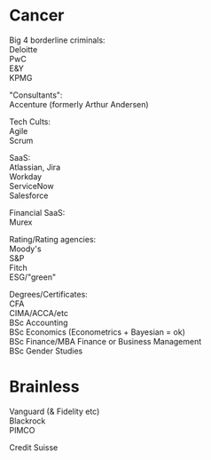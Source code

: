 # Cancer
Big 4 borderline criminals: <br>
Deloitte<br>
PwC<br>
E&Y <br>
KPMG <br>

"Consultants":<br>
Accenture (formerly Arthur Andersen)<br>

Tech Cults: <br>
Agile <br>
Scrum <br>

SaaS: <br>
Atlassian, Jira<br>
Workday<br>
ServiceNow<br>
Salesforce<br>

Financial SaaS: <br>
Murex<br>

Rating/Rating agencies: <br>
Moody's<br>
S&P<br>
Fitch <br>
ESG/"green"<br>

Degrees/Certificates: <br>
CFA <br>
CIMA/ACCA/etc<br>
BSc Accounting <br>
BSc Economics (Econometrics + Bayesian = ok)<br>
BSc Finance/MBA Finance or Business Management <br>
BSc Gender Studies <br>

# Brainless<br>

Vanguard (& Fidelity etc)<br>
Blackrock<br>
PIMCO<br>

Credit Suisse <br>
